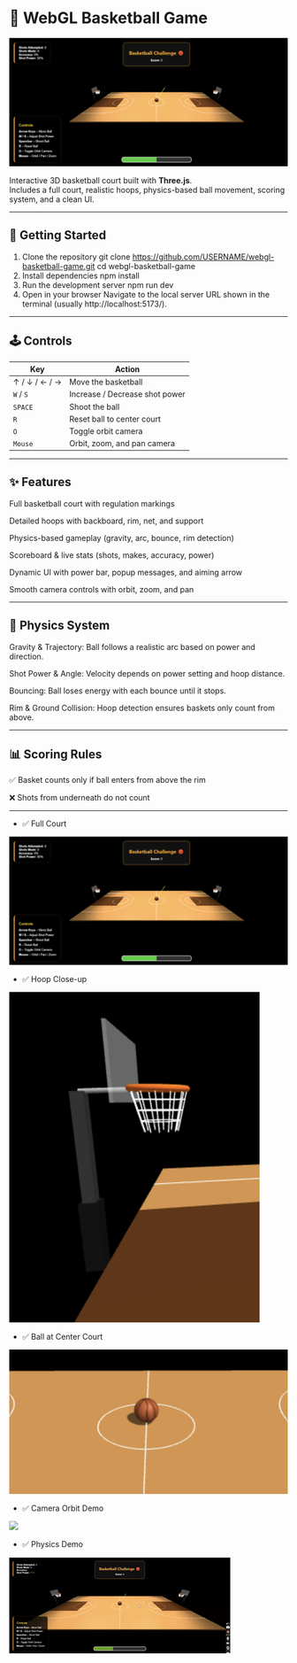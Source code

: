 
# 🏀 WebGL Basketball Game

![Game Banner](screenshots/full_court.png)

Interactive 3D basketball court built with **Three.js**.  
Includes a full court, realistic hoops, physics-based ball movement, scoring system, and a clean UI.

---

## 🚀 Getting Started

1. Clone the repository
git clone https://github.com/USERNAME/webgl-basketball-game.git
cd webgl-basketball-game
2. Install dependencies
npm install
3. Run the development server
npm run dev
4. Open in your browser
Navigate to the local server URL shown in the terminal
(usually http://localhost:5173/).

---

## 🕹️ Controls

| Key           | Action                          |
|---------------|---------------------------------|
| ↑ / ↓ / ← / → | Move the basketball             |
| `W` / `S`     | Increase / Decrease shot power  |
| `SPACE`       | Shoot the ball                  |
| `R`           | Reset ball to center court      |
| `O`           | Toggle orbit camera             |
| `Mouse`       | Orbit, zoom, and pan camera     |

---

## ✨ Features

Full basketball court with regulation markings

Detailed hoops with backboard, rim, net, and support

Physics-based gameplay (gravity, arc, bounce, rim detection)

Scoreboard & live stats (shots, makes, accuracy, power)

Dynamic UI with power bar, popup messages, and aiming arrow

Smooth camera controls with orbit, zoom, and pan

---

## 🧠 Physics System

Gravity & Trajectory: Ball follows a realistic arc based on power and direction.

Shot Power & Angle: Velocity depends on power setting and hoop distance.

Bouncing: Ball loses energy with each bounce until it stops.

Rim & Ground Collision: Hoop detection ensures baskets only count from above.

---

## 📊 Scoring Rules

✅ Basket counts only if ball enters from above the rim

❌ Shots from underneath do not count

---



- ✅ Full Court

![](screenshots/full_court.png)


- ✅ Hoop Close-up

![](screenshots/hoops.png)

- ✅ Ball at Center Court  

![](screenshots/basketball.png)

- ✅ Camera Orbit Demo

![](screenshots/orbit_demo.gif)

- ✅ Physics Demo

![](screenshots/physics.gif)